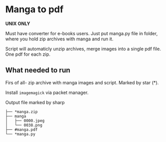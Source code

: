 # Manga to pdf
**UNIX ONLY**

Must have converter for e-books users. 
Just put manga.py file in folder, where you hold zip archives with manga and run it. 

Script will automaticly unzip archives, merge images into a single pdf file. One pdf for each zip. 

## What needed to run
Firs of all- zip archive with manga images and script. Marked by star (*). 

Install `imagemagick` via packet manager. 

Output file marked by sharp  

```
├── *manga.zip
├── manga
│   ├── 0000.jpeg
│   └── 0038.png
├── #manga.pdf
└── *manga.py
```